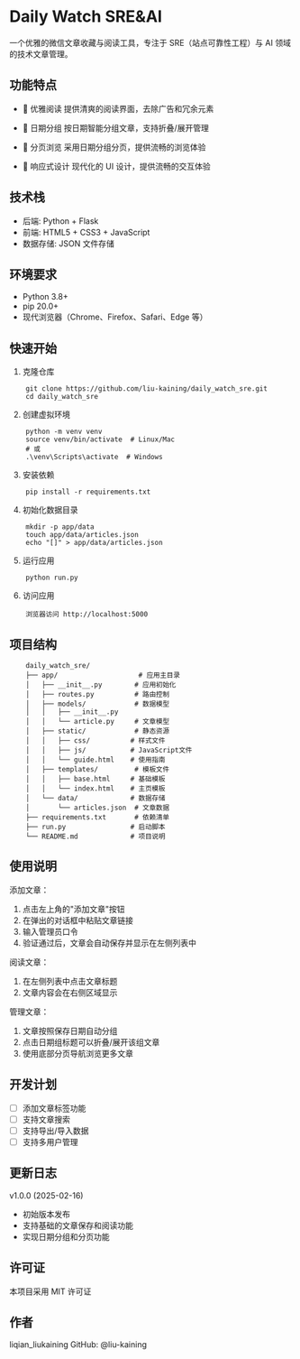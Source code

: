 Daily Watch SRE&AI
=====================================

一个优雅的微信文章收藏与阅读工具，专注于 SRE（站点可靠性工程）与 AI 领域的技术文章管理。

功能特点
-------------------

* 📱 优雅阅读
    提供清爽的阅读界面，去除广告和冗余元素

* 📅 日期分组
    按日期智能分组文章，支持折叠/展开管理

* 🔄 分页浏览
    采用日期分组分页，提供流畅的浏览体验

* 🎨 响应式设计
    现代化的 UI 设计，提供流畅的交互体验

技术栈
-------------------

* 后端: Python + Flask
* 前端: HTML5 + CSS3 + JavaScript
* 数据存储: JSON 文件存储

环境要求
-------------------

* Python 3.8+
* pip 20.0+
* 现代浏览器（Chrome、Firefox、Safari、Edge 等）

快速开始
-------------------

1. 克隆仓库
```
    git clone https://github.com/liu-kaining/daily_watch_sre.git
    cd daily_watch_sre
```

2. 创建虚拟环境
```
    python -m venv venv
    source venv/bin/activate  # Linux/Mac
    # 或
    .\venv\Scripts\activate  # Windows
```

3. 安装依赖
```
    pip install -r requirements.txt
```

4. 初始化数据目录
```
    mkdir -p app/data
    touch app/data/articles.json
    echo "[]" > app/data/articles.json
```

5. 运行应用
```
    python run.py
```

6. 访问应用
```
    浏览器访问 http://localhost:5000
```

项目结构
-------------------
```
    daily_watch_sre/
    ├── app/                    # 应用主目录
    │   ├── __init__.py        # 应用初始化
    │   ├── routes.py          # 路由控制
    │   ├── models/            # 数据模型
    │   │   ├── __init__.py
    │   │   └── article.py     # 文章模型
    │   ├── static/            # 静态资源
    │   │   ├── css/          # 样式文件
    │   │   ├── js/           # JavaScript文件
    │   │   └── guide.html    # 使用指南
    │   ├── templates/         # 模板文件
    │   │   ├── base.html     # 基础模板
    │   │   └── index.html    # 主页模板
    │   └── data/             # 数据存储
    │       └── articles.json  # 文章数据
    ├── requirements.txt       # 依赖清单
    ├── run.py                # 启动脚本
    └── README.md             # 项目说明
```
使用说明
-------------------

添加文章：
1. 点击左上角的"添加文章"按钮
2. 在弹出的对话框中粘贴文章链接
3. 输入管理员口令
4. 验证通过后，文章会自动保存并显示在左侧列表中

阅读文章：
1. 在左侧列表中点击文章标题
2. 文章内容会在右侧区域显示

管理文章：
1. 文章按照保存日期自动分组
2. 点击日期组标题可以折叠/展开该组文章
3. 使用底部分页导航浏览更多文章

开发计划
-------------------

* [ ] 添加文章标签功能
* [ ] 支持文章搜索
* [ ] 支持导出/导入数据
* [ ] 支持多用户管理

更新日志
-------------------

v1.0.0 (2025-02-16)
- 初始版本发布
- 支持基础的文章保存和阅读功能
- 实现日期分组和分页功能

许可证
-------------------

本项目采用 MIT 许可证

作者
-------------------

liqian_liukaining
GitHub: @liu-kaining